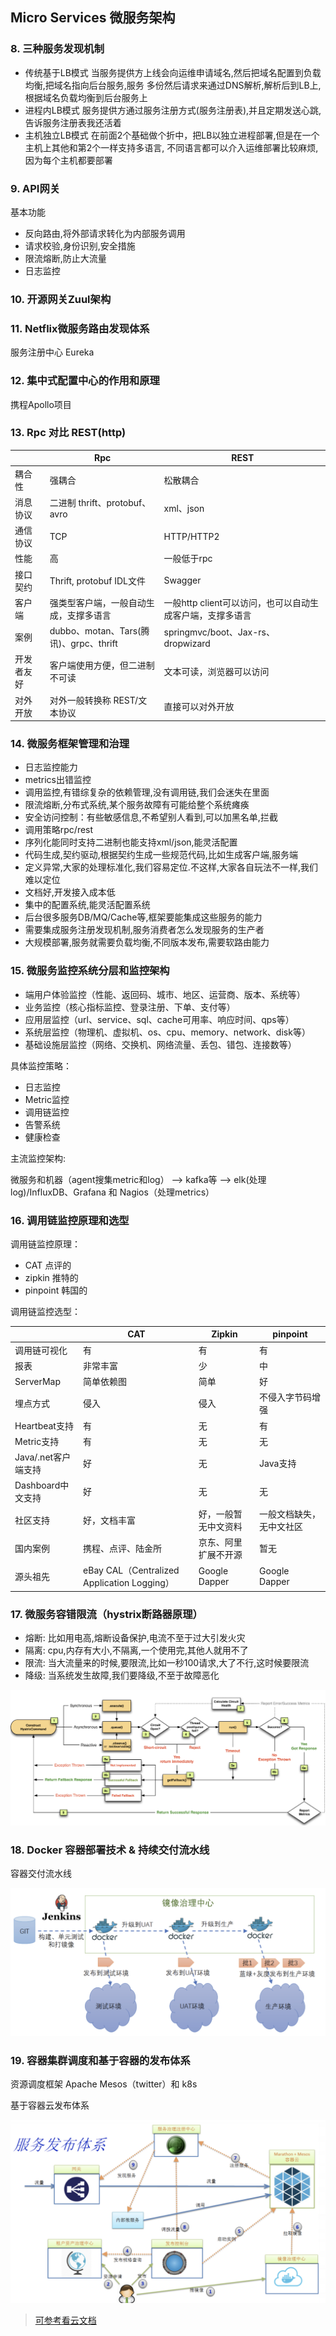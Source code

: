 ## Micro Services 微服务架构

### 8. 三种服务发现机制

- 传统基于LB模式    当服务提供方上线会向运维申请域名,然后把域名配置到负载均衡,把域名指向后台服务,服务
多份然后请求来通过DNS解析,解析后到LB上,根据域名负载均衡到后台服务上
- 进程内LB模式    服务提供方通过服务注册方式(服务注册表),并且定期发送心跳,告诉服务注册表我还活着
- 主机独立LB模式  在前面2个基础做个折中，把LB以独立进程部署,但是在一个主机上其他和第2个一样支持多语言,
不同语言都可以介入运维部署比较麻烦,因为每个主机都要部署

### 9. API网关

基本功能

- 反向路由,将外部请求转化为内部服务调用
- 请求校验,身份识别,安全措施
- 限流熔断,防止大流量
- 日志监控

### 10. 开源网关Zuul架构

### 11. Netflix微服务路由发现体系

服务注册中心 Eureka

### 12. 集中式配置中心的作用和原理

携程Apollo项目

### 13. Rpc 对比 REST(http)

|  | Rpc | REST |
|---|---|---|
|耦合性| 强耦合 | 松散耦合 |
|消息协议| 二进制 thrift、protobuf、avro | xml、json |
|通信协议| TCP | HTTP/HTTP2 |
|性能| 高 | 一般低于rpc |
|接口契约| Thrift, protobuf IDL文件 | Swagger |
|客户端| 强类型客户端，一般自动生成，支撑多语言 | 一般http client可以访问，也可以自动生成客户端，支撑多语言 |
|案例| dubbo、motan、Tars(腾讯)、grpc、thrift | springmvc/boot、Jax-rs、dropwizard |
|开发者友好| 客户端使用方便，但二进制不可读 | 文本可读，浏览器可以访问 |
|对外开放| 对外一般转换称 REST/文本协议 | 直接可以对外开放 |

### 14. 微服务框架管理和治理

- 日志监控能力
- metrics出错监控
- 调用监控,有错综复杂的依赖管理,没有调用链,我们会迷失在里面
- 限流熔断,分布式系统,某个服务故障有可能给整个系统瘫痪
- 安全访问控制：有些敏感信息,不希望别人看到,可以加黑名单,拦截
- 调用策略rpc/rest
- 序列化能同时支持二进制也能支持xml/json,能灵活配置
- 代码生成,契约驱动,根据契约生成一些规范代码,比如生成客户端,服务端
- 定义异常,大家的处理标准化,我们容易定位.不这样,大家各自玩法不一样,我们难以定位
- 文档好,开发接入成本低
- 集中的配置系统,能灵活配置系统
- 后台很多服务DB/MQ/Cache等,框架要能集成这些服务的能力
- 需要集成服务注册发现机制,服务消费者怎么发现服务的生产者
- 大规模部署,服务就需要负载均衡,不同版本发布,需要软路由能力

### 15. 微服务监控系统分层和监控架构

- 端用户体验监控（性能、返回码、城市、地区、运营商、版本、系统等）
- 业务监控（核心指标监控、登录注册、下单、支付等）
- 应用层监控（url、service、sql、cache可用率、响应时间、qps等）
- 系统层监控（物理机、虚拟机、os、cpu、memory、network、disk等）
- 基础设施层监控（网络、交换机、网络流量、丢包、错包、连接数等）

具体监控策略：

- 日志监控
- Metric监控
- 调用链监控
- 告警系统
- 健康检查

主流监控架构:

微服务和机器（agent搜集metric和log） --> kafka等 --> elk(处理log)/InfluxDB、Grafana 和 Nagios（处理metrics）

### 16. 调用链监控原理和选型

调用链监控原理：

- CAT 点评的
- zipkin 推特的
- pinpoint 韩国的

调用链监控选型：

|  | CAT | Zipkin | pinpoint |
|---|---|---|---|
| 调用链可视化 | 有 | 有 | 有 |
| 报表 | 非常丰富 | 少 | 中 |
| ServerMap | 简单依赖图 | 简单 | 好 |
| 埋点方式 | 侵入 | 侵入 | 不侵入字节码增强 |
| Heartbeat支持 | 有 | 无 | 有 |
| Metric支持 | 有 | 无 | 无 |
| Java/.net客户端支持 | 好 | 无 | Java支持 |
| Dashboard中文支持 | 好 | 无 | 无 |
| 社区支持 | 好，文档丰富 | 好，一般暂无中文资料 | 一般文档缺失，无中文社区 |
| 国内案例 | 携程、点评、陆金所 | 京东、阿里扩展不开源 | 暂无 |
| 源头祖先 | eBay CAL（Centralized Application Logging） | Google Dapper | Google Dapper |

### 17. 微服务容错限流（hystrix断路器原理）

- 熔断: 比如用电高,熔断设备保护,电流不至于过大引发火灾
- 隔离: cpu,内存有大小,不隔离,一个使用完,其他人就用不了
- 限流: 当大流量来的时候,要限流,比如一秒100请求,大了不行,这时候要限流
- 降级: 当系统发生故障,我们要降级,不至于故障恶化

![hystrix原理](./hystrix.png)

### 18. Docker 容器部署技术 & 持续交付流水线

容器交付流水线

![continuous-delivery-flow](./continuous-delivery-flow.png)

### 19. 容器集群调度和基于容器的发布体系

资源调度框架 Apache Mesos（twitter）和 k8s

基于容器云发布体系

![service-deploy](service-deploy.png)

> [可参考看云文档](https://www.kancloud.cn/architect-jdxia/architect/519429)